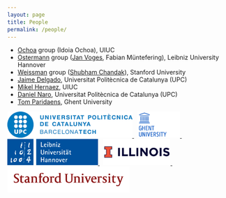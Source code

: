 ```yaml
---
layout: page
title: People
permalink: /people/
---
```

- [Ochoa](http://idoia.ece.illinois.edu/) group (Idoia Ochoa), UIUC
- [Ostermann](https://www.tnt.uni-hannover.de/staff/osterman/) group ([Jan Voges](https://www.tnt.uni-hannover.de/staff/voges/), Fabian Müntefering), Leibniz University Hannover
- [Weissman](https://web.stanford.edu/~tsachy/) group ([Shubham Chandak](https://schandak.people.stanford.edu/)), Stanford University
- [Jaime Delgado](https://imp.upc.edu/en/members/jaime-delgado), Universitat Politècnica de Catalunya (UPC)
- [Mikel Hernaez](http://mikelhernaez.github.io/), UIUC
- [Daniel Naro](mailto:dnaro@ac.upc.edu), Universitat Politècnica de Catalunya (UPC)
- [Tom Paridaens](https://biblio.ugent.be/person/802000039745), Ghent University

<a href="https://www.upc.edu/ca">
  <img src="/logos/upc_logomark.png" alt="Universitat Politècnica de Catalunya (UPC)" height="60px">
</a>
&nbsp;
<a href="https://www.ugent.be/en">
  <img src="/logos/ughent.png" alt="Ghent University" height="60px">
</a>
&nbsp;
<a href="https://www.uni-hannover.de/en/">
  <img src="/logos/luh_logo.svg" alt="University of Hannover" height="60px">
</a>
&nbsp;
<a href="https://www.illinois.edu/">
  <img src="/logos/illinois.jpg" alt="University of Illinois Urbana-Champaign" height="60px">
</a>
&nbsp;
<a href="https://www.stanford.edu/">
  <img src="/logos/SUSig.png" alt="Stanford University" height="60px">
</a>
